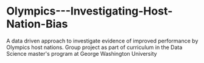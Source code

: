 # Olympics---Investigating-Host-Nation-Bias
A data driven approach to investigate evidence of improved performance by Olympics host nations. Group project as part of curriculum in the Data Science master's program at George Washington University

